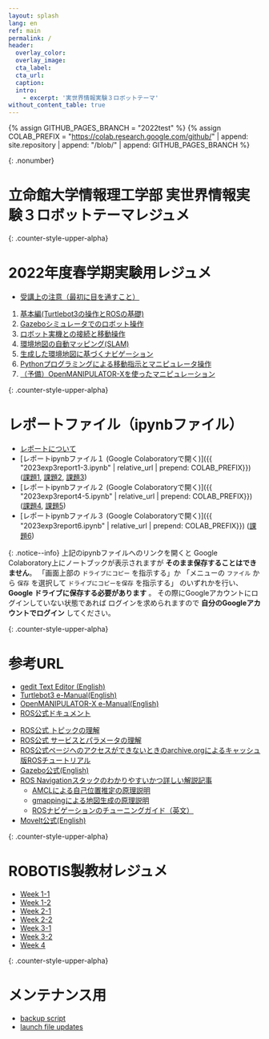 ```yaml
---
layout: splash
lang: en
ref: main
permalink: /
header:
  overlay_color:
  overlay_image:
  cta_label:
  cta_url:
  caption:
  intro:
    - excerpt: '実世界情報実験３ロボットテーマ'
without_content_table: true
---
```

{% assign GITHUB_PAGES_BRANCH = "2022test" %}
{% assign COLAB_PREFIX = "https://colab.research.google.com/github/"
   | append: site.repository | append: "/blob/"
   | append: GITHUB_PAGES_BRANCH %}

{: .nonumber}
# 立命館大学情報理工学部 実世界情報実験３ロボットテーマレジュメ

{: .counter-style-upper-alpha}
# 2022年度春学期実験用レジュメ
- [受講上の注意（最初に目を通すこと）](/docs/remarks)

1. [基本編(Turtlebot3の操作とROSの基礎)](/docs/basic)
1. [Gazeboシミュレータでのロボット操作](/docs/gazebo)
1. [ロボット実機との接続と移動操作](/docs/turtlebot3)
1. [環境地図の自動マッピング(SLAM)](/docs/slam)
1. [生成した環境地図に基づくナビゲーション](/docs/navigation)
1. [Pythonプログラミングによる移動指示とマニピュレータ操作](/docs/patrol)
1. [（予備）OpenMANIPULATOR-Xを使ったマニピュレーション](/docs/manipulation)


{: .counter-style-upper-alpha}
# レポートファイル（ipynbファイル）
- [レポートについて](/docs/report)
- [レポートipynbファイル１ (Google Colaboratoryで開く)]({{ "2023exp3report1-3.ipynb" | relative_url | prepend: COLAB_PREFIX}})
  ([課題1](/docs/basic), [課題2](/docs/gazebo), [課題3](/docs/turtlebot3))
- [レポートipynbファイル２ (Google Colaboratoryで開く)]({{ "2023exp3report4-5.ipynb" | relative_url | prepend: COLAB_PREFIX}})
  ([課題4](/docs/slam), [課題5](/docs/navigation))
- [レポートipynbファイル３ (Google Colaboratoryで開く)]({{ "2023exp3report6.ipynb" | relative_url | prepend: COLAB_PREFIX}})
  ([課題6](/docs/patrol))

{: .notice--info}
上記のipynbファイルへのリンクを開くと
Google Colaboratory上にノートブックが表示されますが
**そのまま保存することはできません**。
「画面上部の `ドライブにコピー` を指示する」か
「メニューの `ファイル` から `保存` を選択して
`ドライブにコピーを保存` を指示する」
のいずれかを行い、 **Google ドライブに保存する必要があります** 。
その際にGoogleアカウントにログインしていない状態であれば
ログインを求められますので **自分のGoogleアカウントでログイン** してください。

{: .counter-style-upper-alpha}
# 参考URL
- [gedit Text Editor (English)](https://help.gnome.org/users/gedit/stable/)
- [Turtlebot3 e-Manual(English)](https://emanual.robotis.com/docs/en/platform/turtlebot3/overview/)
- [OpenMANIPULATOR-X e-Manual(English)](https://emanual.robotis.com/docs/en/platform/openmanipulator_x/overview/)
- [ROS公式ドキュメント](http://wiki.ros.org/ja/ROS) 
<!-- （[ミラー１](https://ghostarchive.org/ros/wiki.ros.org/ja.html)）（[ミラー２](http://mirror.umd.edu/roswiki/ja.html)）-->
- [ROS公式 トピックの理解](http://wiki.ros.org/ja/ROS/Tutorials/UnderstandingTopics)
- [ROS公式 サービスとパラメータの理解](http://wiki.ros.org/ja/ROS/Tutorials/UnderstandingServicesParams)
- [ROS公式ページヘのアクセスができないときのarchive.orgによるキャッシュ版ROSチュートリアル](http://web.archive.org/web/20200920235105/https://wiki.ros.org/ja/ROS/Tutorials)
- [Gazebo公式(English)](http://gazebosim.org/)
- [ROS Navigationスタックのわかりやすいかつ詳しい解説記事](https://qiita.com/MoriKen/items/0b75ab291ab0d95c37c2)
  - [AMCLによる自己位置推定の原理説明](https://qiita.com/MoriKen/items/dfb6eb168649873589f0)
  - [gmappingによる地図生成の原理説明](https://qiita.com/MoriKen/items/0f2550a2adbdcd3da04e)
  - [ROSナビゲーションのチューニングガイド（英文）](https://kaiyuzheng.me/documents/navguide.pdf)
- [MoveIt公式(English)](http://docs.ros.org/melodic/api/moveit_tutorials/html/doc/getting_started/getting_started.html)

{: .counter-style-upper-alpha}
# ROBOTIS製教材レジュメ

- [Week 1-1](/docs/week1-1)
- [Week 1-2](/docs/week1-2)
- [Week 2-1](/docs/week2-1)
- [Week 2-2](/docs/week2-2)
- [Week 3-1](/docs/week3-1)
- [Week 3-2](/docs/week3-2)
- [Week 4](/docs/week4)

{: .counter-style-upper-alpha}
# メンテナンス用
- [backup script](backup.sh)
- [launch file updates](launch.tar.gz)


